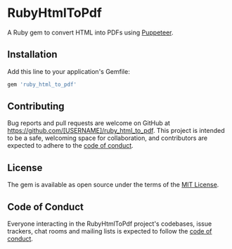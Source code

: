 # RubyHtmlToPdf

A Ruby gem to convert HTML into PDFs using [Puppeteer](https://github.com/puppeteer/puppeteer).

## Installation

Add this line to your application's Gemfile:

```ruby
gem 'ruby_html_to_pdf'
```

## Contributing

Bug reports and pull requests are welcome on GitHub at https://github.com/[USERNAME]/ruby_html_to_pdf. This project is intended to be a safe, welcoming space for collaboration, and contributors are expected to adhere to the [code of conduct](https://github.com/[USERNAME]/ruby_html_to_pdf/blob/master/CODE_OF_CONDUCT.md).


## License

The gem is available as open source under the terms of the [MIT License](https://opensource.org/licenses/MIT).

## Code of Conduct

Everyone interacting in the RubyHtmlToPdf project's codebases, issue trackers, chat rooms and mailing lists is expected to follow the [code of conduct](https://github.com/[USERNAME]/ruby_html_to_pdf/blob/master/CODE_OF_CONDUCT.md).
